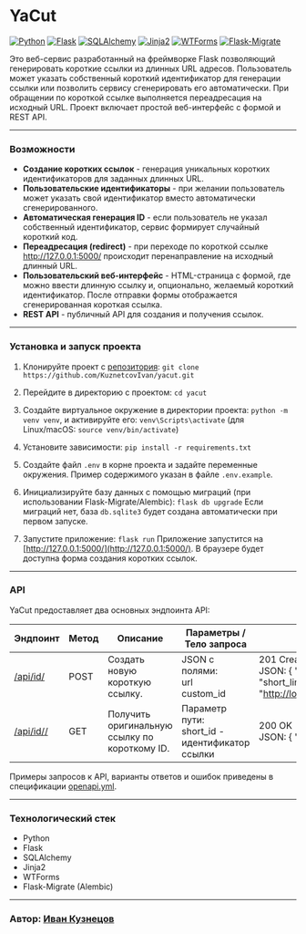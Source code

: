 # YaCut
[![Python](https://img.shields.io/badge/Python-3.9+-blue?logo=python&logoColor=white)](https://www.python.org/)
[![Flask](https://img.shields.io/badge/Flask-2.x-black?logo=flask)](https://flask.palletsprojects.com/)
[![SQLAlchemy](https://img.shields.io/badge/SQLAlchemy-1.4+-red?logo=sqlalchemy)](https://www.sqlalchemy.org/)
[![Jinja2](https://img.shields.io/badge/Jinja2-3.x-orange?logo=jinja)](https://jinja.palletsprojects.com/)
[![WTForms](https://img.shields.io/badge/WTForms-3.x-brightgreen)](https://wtforms.readthedocs.io/)
[![Flask-Migrate](https://img.shields.io/badge/Flask--Migrate-Alembic-yellow?logo=alembic)](https://flask-migrate.readthedocs.io/)

Это веб-сервис разработанный на фреймворке Flask позволяющий генерировать короткие ссылки из длинных URL адресов.
Пользователь может указать собственный короткий идентификатор для генерации ссылки или позволить сервису сгенерировать его автоматически. При обращении по короткой ссылке выполняется переадресация на исходный URL. Проект включает простой веб-интерфейс с формой и REST API.

---

### Возможности

* **Создание коротких ссылок** - генерация уникальных коротких идентификаторов для заданных длинных URL.
* **Пользовательские идентификаторы** - при желании пользователь может указать свой идентификатор вместо автоматически сгенерированного. 
* **Автоматическая генерация ID** - если пользователь не указал собственный идентификатор, сервис формирует случайный короткий код. 
* **Переадресация (redirect)** - при переходе по короткой ссылке [http://127.0.0.1:5000/<short>](http://127.0.0.1:5000/<short>) происходит перенаправление на исходный длинный URL.
* **Пользовательский веб-интерфейс** - HTML-страница с формой, где можно ввести длинную ссылку и, опционально, желаемый короткий идентификатор. После отправки формы отображается сгенерированная короткая ссылка.
* **REST API** - публичный API для создания и получения ссылок.

---

### Установка и запуск проекта

1. Клонируйте проект с [репозитория](https://github.com/KuznetcovIvan/yacut.git):
   `git clone https://github.com/KuznetcovIvan/yacut.git`

2. Перейдите в директорию с проектом:
   `cd yacut`

3. Создайте виртуальное окружение в директории проекта:
   `python -m venv venv`,
   и активируйте его:
   `venv\Scripts\activate` (для Linux/macOS: `source venv/bin/activate`)

4. Установите зависимости:
   `pip install -r requirements.txt`

5. Создайте файл `.env` в корне проекта и задайте переменные окружения.
   Пример содержимого указан в файле `.env.example`.

6. Инициализируйте базу данных с помощью миграций (при использовании Flask-Migrate/Alembic):
   `flask db upgrade`
   Если миграций нет, база `db.sqlite3` будет создана автоматически при первом запуске.

7. Запустите приложение:
   `flask run`
   Приложение запустится на [http://127.0.0.1:5000/](http://127.0.0.1:5000/). В браузере будет доступна форма создания коротких ссылок.

---

### API

YaCut предоставляет два основных эндпоинта API:

| Эндпоинт          | Метод | Описание                                  | Параметры / Тело запроса                              | Ответ                                                                                                                                     |
| --------------------- | --------- | --------------------------------------------- | --------------------------------------------------------- | --------------------------------------------------------------------------------------------------------------------------------------------- |
| [/api/id/](http://localhost:5000/api/id/)           | POST      | Создать новую короткую ссылку.                | JSON с полями:<br>url <br>custom_id | 201 Created <br> JSON: { "url": "[...](...)",<br>"short_link": "[http://localhost:5000/<short>](http://localhost:5000/<short>)"}`|
| [/api/id/<short>/](http://localhost:5000/api/id/<short>/) | GET       | Получить оригинальную ссылку по короткому ID. | Параметр пути:<br>short_id - идентификатор ссылки       | 200 OK <br> JSON: { "url": "[...](...)"}                                                                   |

Примеры запросов к API, варианты ответов и ошибок приведены в спецификации [openapi.yml](https://github.com/KuznetcovIvan/yacut/blob/834cc6ebaa4a68560c1632b412e86cc4bad01c8f/openapi.yml).

---

### Технологический стек
- Python 
- Flask
- SQLAlchemy
- Jinja2
- WTForms
- Flask-Migrate (Alembic)

---

### Автор: [Иван Кузнецов](https://github.com/KuznetcovIvan)